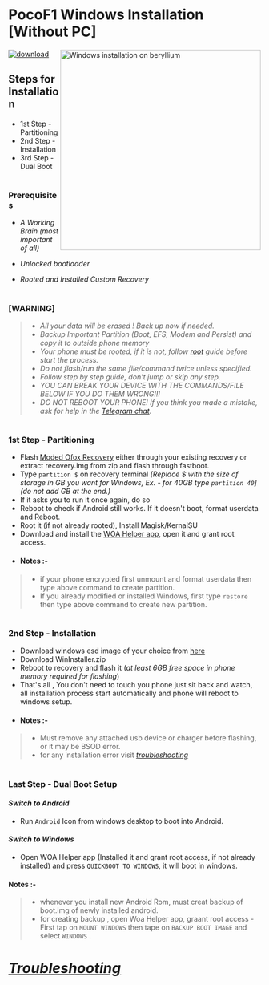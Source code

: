 # PocoF1 Windows Installation [Without PC]
<img align="right" src="beryllium.png" width="400" alt="Windows installation on beryllium">

[![download](https://github.com/Kumar-Jy/Windows-in-PocoF1-Without-PC/assets/20044626/3abc8b52-c5c6-4495-b623-d1312195d639)]()
## Steps for Installation
- 1st Step - Partitioning
- 2nd Step - Installation
- 3rd Step - Dual Boot
#
### Prerequisites
- _A Working Brain (most important of all)_

- _Unlocked bootloader_ 

- _Rooted and Installed Custom Recovery_
#
### [WARNING]
> - _All your data will be erased ! Back up now if needed._
> - _Backup Important Partition (Boot, EFS, Modem and Persist) and copy it to outside phone memory_
> - _Your phone must be rooted, if it is not, follow [root](https://github.com/Kumar-Jy/Windows-in-PocoF1-Without-PC/blob/main/guide/root.md) guide before start the process._
> - _Do not flash/run the same file/command twice unless specified._
> - _Follow step by step guide, don't jump or skip any step._
> - _YOU CAN BREAK YOUR DEVICE WITH THE COMMANDS/FILE BELOW IF YOU DO THEM WRONG!!!_
> - _DO NOT REBOOT YOUR PHONE! If you think you made a mistake, ask for help in the [Telegram chat](https://t.me/WinInstaller)._
#

### 1st Step - Partitioning
- Flash [Moded Ofox Recovery](https://github.com/Kumar-Jy/Windows-in-PocoF1-Without-PC/releases/tag/Moded-Ofox-Recovery) either through your existing recovery or extract recovery.img from zip and flash through fastboot.
- Type ` partition $ ` on recovery terminal _[Replace $ with the size of storage in GB you want for Windows, Ex. - for 40GB type `partition 40`] (do not add GB at the end.)_
- If it asks you to run it once again, do so
- Reboot to check if Android still works. If it doesn't boot, format userdata and Reboot.
- Root it (if not already rooted), Install Magisk/KernalSU
- Download and install the [WOA Helper app](https://github.com/Marius586/WoA-Helper-update/releases/tag/WOA), open it and grant root access.
- #### Notes :- 
> - if your phone encrypted first unmount and format userdata then type above command to create partition.
> - If you already modified or installed Windows, first type ` restore ` then type above command to create new partition. 
#

### 2nd Step - Installation
- Download windows esd image of your choice from [here](https://arkt-7.github.io/woawin/)
- Download WinInstaller.zip
- Reboot to recovery and flash it (_at least 6GB free space in phone memory required for flashing_)
- That's all , 
 You don't need to touch you phone just sit back and watch, all installation process start automatically and phone will reboot to windows setup.
- #### Notes :- 
> - Must remove any attached usb device or charger before flashing, or it may be BSOD error.
> - for any installation error visit _[troubleshooting](troubleshooting.md)_

#
### Last Step - Dual Boot Setup
#### _Switch to Android_
- Run `Android` Icon from windows desktop to boot into Android.
#### _Switch to Windows_
- Open WOA Helper app (Installed it and grant root access, if not already installed) and press ``QUICKBOOT TO WINDOWS``, it will boot in windows.
 
#### Notes :- 
> - whenever you install new Android Rom, must creat backup of boot.img of newly installed android.
> - for creating backup , open Woa Helper app, graant root access - First tap on ``MOUNT WINDOWS`` then tape on `` BACKUP BOOT IMAGE `` and select ``WINDOWS`` .
#
# _[Troubleshooting](troubleshooting.md)_






















